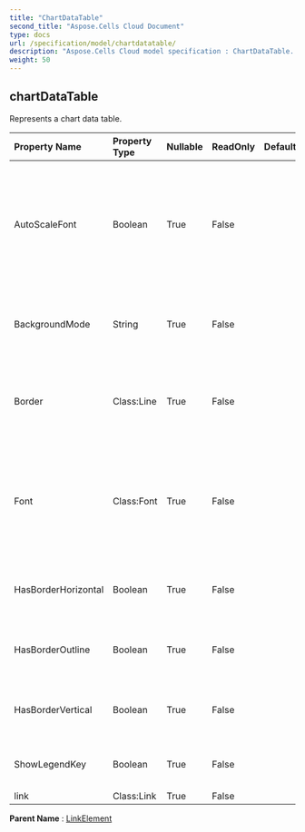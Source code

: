 ```yaml
---
title: "ChartDataTable"
second_title: "Aspose.Cells Cloud Document"
type: docs
url: /specification/model/chartdatatable/
description: "Aspose.Cells Cloud model specification : ChartDataTable. Effortlessly handle Excel and other spreadsheet documents with features like opening, generating, editing, splitting, merging, comparing, and converting."
weight: 50
---
```


## **chartDataTable**

Represents a chart data table. 

| Property Name | Property Type | Nullable |  ReadOnly | DefaultValue | Description | 
| :- | :- | :- |:- |  :- | :- |
| AutoScaleFont | Boolean | True |  False |  | True if the text in the object changes font size when the object size changes.                         The default value is True. |  
| BackgroundMode | String | True |  False |  | Gets and sets the display mode of the background |  
| Border | Class:Line | True |  False |  | Returns a Border object that represents the border of the object |  
| Font | Class:Font | True |  False |  | Gets a  object which represents the font setting of the specified chart data table. |  
| HasBorderHorizontal | Boolean | True |  False |  | True if the chart data table has horizontal cell borders |  
| HasBorderOutline | Boolean | True |  False |  | True if the chart data table has outline borders |  
| HasBorderVertical | Boolean | True |  False |  | True if the chart data table has vertical cell borders |  
| ShowLegendKey | Boolean | True |  False |  | True if the data label legend key is visible. |  
| link | Class:Link | True |  False |  |  |  

**Parent Name** : [LinkElement](linkelement)

